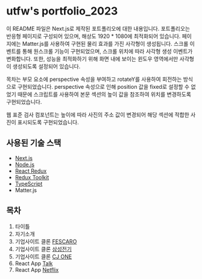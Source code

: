 # utfw's portfolio_2023

이 README 파일은 Next.js로 제작된 포트폴리오에 대한 내용입니다. 포트폴리오는 반응형 페이지로 구성되어 있으며, 해상도 1920 * 1080에 최적화되어 있습니다. 페이지에는 Matter.js를 사용하여 구현된 물리 효과를 가진 사각형이 생성됩니다. 스크롤 이벤트를 통해 원스크롤 기능이 구현되었으며, 스크롤 위치에 따라 사각형 생성 이벤트가 변화합니다. 또한, 성능을 최적화하기 위해 화면 내에 보이는 윈도우 영역에서만 사각형이 생성되도록 설정되어 있습니다.

목차는 부모 요소에 perspective 속성을 부여하고 rotateY를 사용하여 회전하는 방식으로 구현되었습니다. perspective 속성으로 인해 position 값을 fixed로 설정할 수 없었기 때문에 스크립트를 사용하여 본문 섹션의 높이 값을 참조하여 위치를 변경하도록 구현되었습니다.

웹 표준 검사 컴포넌트는 높이에 따라 사진의 주소 값이 변경되어 해당 섹션에 적합한 사진이 표시되도록 구현되었습니다.

## 사용된 기술 스택

- [Next.js](http://nextjs.org)
- [Node.js](https://nodejs.org/ko)
- [React Redux](https://react-redux.js.org/)
- [Redux Toolkit](https://redux-toolkit.js.org/)
- [TypeScript](https://www.typescriptlang.org/)
- Matter.js

## 목차

1. 타이틀
2. 자기소개
3. 기업사이트 클론 [FESCARO](https://github.com/utfw/clone_fescaro)
4. 기업사이트 클론 [삼성전기](https://github.com/utfw/clone_samsung)
5. 기업사이트 클론 [CJ ONE](https://github.com/utfw/clone_CJONE)
6. React App [Talk](https://github.com/utfw/react_chat_firebase_2023)
7. React App [Netflix](https://github.com/utfw/react_search_movie_2023)
